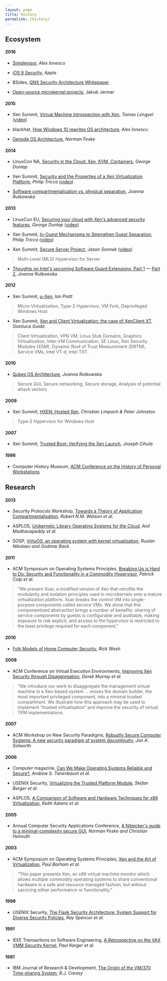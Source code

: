 ```yaml
---
layout: page
title: History
permalink: /history/
---
```


## Ecosystem

#### 2016

* [Simplevisor](http://ionescu007.github.io/SimpleVisor/), *Alex Ionescu*

* [iOS 9 Security](https://www.apple.com/business/docs/iOS_Security_Guide.pdf), *Apple*

* BSides, [QNX Security Architecture Whitepaper](https://labs.mwrinfosecurity.com/publications/qnx-architectural/)

* [Open-source microkernel projects](http://www.microkernel.info), Jakub Jermar

#### 2015

* Xen Summit, [Virtual Machine Introspection with Xen](http://events.linuxfoundation.org/sites/events/files/slides/xendevsummit.pdf), *Tamas Lengyel* ([video](https://www.youtube.com/watch?v=k0BVFyyuvRA))

* blackhat, [How Windows 10 rewrites OS architecture](http://www.alex-ionescu.com/blackhat2015.pdf), *Alex Ionescu*

* [Genode OS Architecture](http://genode.org/documentation/genode-foundations-15-05.pdf), *Norman Feske*

#### 2014

* LinuxCon NA, [Security in the Cloud: Xen, KVM, Containers](http://www.slideshare.net/xen_com_mgr/lcna14-security-of-virtualization-solutions), *George Dunlap*

* Xen Summit, [Security and the Properties of a Xen Virtualization Platform](http://www.slideshare.net/xen_com_mgr/tricca-xen-summit2014), *Philip Tricca* ([video](https://www.youtube.com/watch?v=ESS2UGBi4eI))

* [Software compartmentalization vs. physical separation](http://invisiblethingslab.com/resources/2014/Software_compartmentalization_vs_physical_separation.pdf), *Joanna Rutkowska*

#### 2013

* LinuxCon EU, [Securing your cloud with Xen's advanced security features](http://www.slideshare.net/xen_com_mgr/lceu13-securing-your-cloud-with-xens-advanced-security-features-ge), *George Dunlap* ([video](http://www.youtube.com/watch?v=fvW3kzl-bfY))

* Xen Summit, [In-Guest Mechanisms to Strengthen Guest Separation](http://events.linuxfoundation.org/sites/events/files/slides/XenSummit_2013_Tricca.pdf), *Philip Tricca* ([video](https://www.youtube.com/watch?v=6Q8mlTBn-ZI))

* Xen Summit, [Secure Server Project](http://www.slideshare.net/xen_com_mgr/xen-summit2013-secureserverproject), *Jason Sonnek* ([video](http://www.youtube.com/watch?v=v_RJZTFcKoc))

> Multi-Level (MLS) Hypervisor for Server 

* [Thoughts on Intel's upcoming Software Guard Extensions, Part 1](http://theinvisiblethings.blogspot.com/2013/08/thoughts-on-intels-upcoming-software.html) &mdash; [Part 2](http://theinvisiblethings.blogspot.com/2013/09/thoughts-on-intels-upcoming-software.html), *Joanna Rutkowska*

#### 2012 

* Xen Summit, [&mu;-Xen](http://www.slideshare.net/xen_com_mgr/xen-14203926), *Ian Pratt*

> Micro-Virtualization, Type-2 Hypervisor, VM Fork, Deprivileged Windows Host 

* Xen Summit, [Xen and Client Virtualization: the case of XenClient XT](http://www.slideshare.net/xen_com_mgr/xen-and-client-virtualization-the-case-of-xenclient-xt), *Gianluca Guida*

> Client Virtualization, VPN VM, Linux Stub Domains, Graphics Virtualization, Inter-VM Communication, SE Linux, Xen Security Modules (XSM), Dynamic Root of Trust Measurement (DRTM), Service VMs, Intel VT-d, Intel TXT.

#### 2010 

* [Qubes OS Architecture](https://www.qubes-os.org/attachment/wiki/QubesArchitecture/arch-spec-0.3.pdf), *Joanna Rutkowska*

> Secure GUI, Secure networking, Secure storage, Analysis of potential attack vectors

#### 2009 

* Xen Summit, [HXEN: Hosted Xen](http://wiki.xen.org/old-wiki/xenwiki/Xen_HXEN.html), *Christian Limpach & Peter Johnston*

> Type-2 Hypervisor for Windows Host

#### 2007 

* Xen Summit, [Trusted Boot: Verifying the Xen Launch](https://web.archive.org/web/20140611161423/http://www-archive.xenproject.org/files/xensummit_fall07/23_JosephCihula.pdf), *Joseph Cihula*

#### 1986

* Computer History Museum, [ACM Conference on the History of Personal Workstations](http://www.computerhistory.org/atchm/the-1986-acm-conference-on-the-history-of-personal-workstations/)

## Research

#### 2013

* Security Protocols Workshop, [Towards a Theory of Application Compartmentalisation](http://www.cl.cam.ac.uk/~kg365/pubs/2013spw-compartmentalisation.pdf), *Robert N.M. Watson et al.*

* ASPLOS, [Unikernels: Library Operating Systems for the Cloud](http://anil.recoil.org/papers/2013-asplos-mirage.pdf), *Anil Madhavapeddy et al.*

* SOSP, [VirtuOS: an operating system with kernel virtualization](http://people.cs.vt.edu/~gback/papers/sosp13final.pdf), *Ruslan Nikolaev and Godmar Back*


#### 2011 

* ACM Symposium on Operating Systems Principles, [Breaking Up is Hard to Do: Security and Functionality in a Commodity Hypervisor](http://www.cs.ubc.ca/~andy/papers/xoar-sosp-final.pdf), *Patrick Colp et al.*

> "We present Xoar, a modified version of Xen that retrofits the modularity and 
isolation principles used in microkernels onto a mature virtualization platform. 
Xoar breaks the control VM into single-purpose components called
service VMs. We show that this componentized abstraction brings a number of
benefits: sharing of service components by guests is configurable and auditable, 
making exposure to risk explicit, and access to the hypervisor is restricted 
to the least privilege required for each component."

#### 2010

* [Folk Models of Home Computer Security](http://www.rickwash.com/papers/rwash-homesec-soups10-final.pdf), *Rick Wash*

#### 2008 

* ACM Conference on Virtual Execution Environments, [Improving Xen Security through Disaggregation](https://www.cl.cam.ac.uk/research/srg/netos/papers/2008-murray2008improving.pdf), *Derek Murray et al.*

> "We introduce our work to disaggregate the management virtual machine 
in a Xen-based system ... moves
the domain builder, the most important privileged component, into a minimal 
trusted compartment. We illustrate how this approach may be used to implement 
“trusted virtualisation” and improve the security of virtual TPM implementations. 

#### 2007

* ACM Workshop on New Security Paradigms, [Robustly Secure Computer Systems: A new security paradigm of system discontinuity](http://parsys.eecs.uic.edu/~solworth/solworth07systemDiscontinuity.pdf), *Jon A. Solworth*

#### 2006 

* *Computer* magazine, [Can We Make Operating Systems Reliable and Secure?](http://cs.furman.edu/~chealy/cs75/important%20papers/secure%20computer-2006a.pdf), *Andrew S. Tanenbaum et al.*

* USENIX Security, [Virtualizing the Trusted Platform Module](https://www.usenix.org/event/sec06/tech/full_papers/berger/berger.pdf), *Stefan Berger et al.*

* ASPLOS, [A Comparison of Software and Hardware Techniques for x86 Virtualization](http://www.scs.stanford.edu/13wi-cs240/sched/readings/vm-techniques.pdf), *Keith Adams et al.*

#### 2005

* Annual Computer Security Applications Conference, [A Nitpicker's guide to a minimal-complexity secure GUI](https://www.acsac.org/2005/papers/54.pdf), *Norman Feske and Christian Helmuth*

#### 2003

* ACM Symposium on Operating Systems Principles, [Xen and the Art of Virtualization](http://www.cl.cam.ac.uk/research/srg/netos/papers/2003-xensosp.pdf), *Paul Barham et al.*

> "This paper presents Xen, an x86 virtual machine monitor which allows multiple commodity operating systems to share conventional hardware in a safe and resource managed fashion, but without sacricing either performance or functionality."

#### 1998 

* USENIX Security, [The Flask Security Architecture: System Support for Diverse Security Policies](https://www.cs.cmu.edu/~dga/papers/flask-usenixsec99.pdf), *Ray Spencer et al.*

#### 1991

* IEEE Transactions on Software Engineering, [A Retrospective on the VAX VMM Security Kernel](http://www.cse.psu.edu/~trj1/cse543-f06/papers/vax_vmm.pdf), *Paul Karger et al.*
 
#### 1981

* IBM Journal of Research & Development, [The Origin of the VM/370 Time-sharing System](http://lass.cs.umass.edu/~shenoy/courses/fall07/papers/vm370.pdf), *R.J. Creasy*
